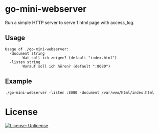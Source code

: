 # go-mini-webserver

Run a simple HTTP server to serve 1 html page with access_log.

## Usage
```
Usage of ./go-mini-webserver:
  -document string
        Wat soll ich zeigen? (default "index.html")
  -listen string
        Worauf soll ich hören? (default ":8080")
```

## Example

`./go-mini-webserver -listen :8080 -document /var/www/html/index.html`

# License

[![License: Unlicense](https://img.shields.io/badge/license-Unlicense-blue.svg)](http://unlicense.org/)
